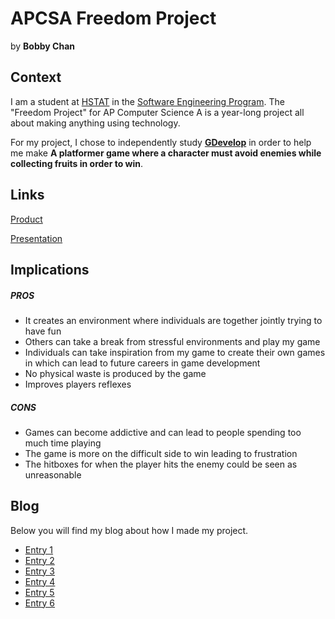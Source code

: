 # APCSA Freedom Project
by **Bobby Chan**

## Context
I am a student at [HSTAT](https://www.hstat.org/) in the [Software Engineering Program](https://hstatsep.github.io/). The "Freedom Project" for AP Computer Science A is a year-long project all about making anything using technology.

For my project, I chose to independently study **[GDevelop](https://gdevelop.io/)** in order to help me make **A platformer game where a character must avoid enemies while collecting fruits in order to win**.

## Links

[Product](https://gd.games/games/d38f1634-5965-42fe-98eb-8109b8e7c6d8)

[Presentation](https://docs.google.com/presentation/d/1NXGK1hCNqgL8OifrMw6qU4KLLWvWeY1lRx9OEqugvx8/edit?slide=id.g359f7e38fce_0_37830#slide=id.g359f7e38fce_0_37830)

## Implications

##### PROS
* It creates an environment where individuals are together jointly trying to have fun
* Others can take a break from stressful environments and play my game
* Individuals can take inspiration from my game to create their own games in which can lead to future careers in game development
* No physical waste is produced by the game
* Improves players reflexes
  
##### CONS
* Games can become addictive and can lead to people spending too much time playing
* The game is more on the difficult side to win leading to frustration
* The hitboxes for when the player hits the enemy could be seen as unreasonable


## Blog
Below you will find my blog about how I made my project.

* [Entry 1](blog/entry01.md)
* [Entry 2](blog/entry02.md)
* [Entry 3](blog/entry03.md)
* [Entry 4](blog/entry04.md)
* [Entry 5](blog/entry05.md)
* [Entry 6](blog/entry06.md)


